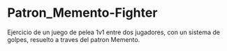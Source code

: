 # Patron_Memento-Fighter
Ejercicio de un juego de pelea 1v1 entre dos jugadores, con un sistema de golpes, resuelto a traves del patron Memento.
